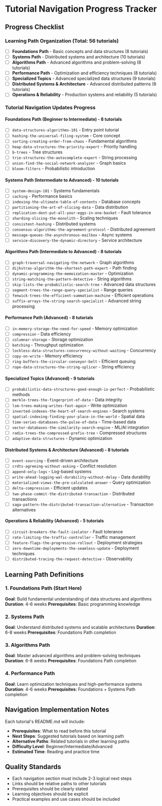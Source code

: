 # Tutorial Navigation Progress Tracker

## Progress Checklist

### Learning Path Organization (Total: 56 tutorials)
- [ ] **Foundations Path** - Basic concepts and data structures (8 tutorials)
- [ ] **Systems Path** - Distributed systems and architecture (10 tutorials)
- [ ] **Algorithms Path** - Advanced algorithms and problem-solving (8 tutorials)
- [ ] **Performance Path** - Optimization and efficiency techniques (8 tutorials)
- [ ] **Specialized Topics** - Advanced specialized data structures (9 tutorials)
- [ ] **Distributed Systems & Architecture** - Advanced distributed patterns (8 tutorials)
- [ ] **Operations & Reliability** - Production systems and reliability (5 tutorials)

### Tutorial Navigation Updates Progress

#### Foundations Path (Beginner to Intermediate) - 8 tutorials
- [ ] `data-structures-algorithms-101` - Entry point tutorial
- [ ] `hashing-the-universal-filing-system` - Core concept
- [ ] `sorting-creating-order-from-chaos` - Fundamental algorithms
- [ ] `heap-data-structures-the-priority-expert` - Priority handling
- [ ] `b-trees` - Tree structures
- [ ] `trie-structures-the-autocomplete-expert` - String processing
- [ ] `union-find-the-social-network-analyzer` - Graph basics
- [ ] `bloom-filters` - Probabilistic introduction

#### Systems Path (Intermediate to Advanced) - 10 tutorials
- [ ] `system-design-101` - Systems fundamentals
- [ ] `caching` - Performance basics
- [ ] `indexing-the-ultimate-table-of-contents` - Database concepts
- [ ] `partitioning-the-art-of-slicing-data` - Data distribution
- [ ] `replication-dont-put-all-your-eggs-in-one-basket` - Fault tolerance
- [ ] `sharding-slicing-the-monolith` - Scaling techniques
- [ ] `consistent-hashing` - Distributed systems
- [ ] `consensus-algorithms-the-agreement-protocol` - Distributed agreement
- [ ] `message-queues-the-asynchronous-mailbox` - Async systems
- [ ] `service-discovery-the-dynamic-directory` - Service architecture

#### Algorithms Path (Intermediate to Advanced) - 8 tutorials
- [ ] `graph-traversal-navigating-the-network` - Graph algorithms
- [ ] `dijkstras-algorithm-the-shortest-path-expert` - Path finding
- [ ] `dynamic-programming-the-memoization-master` - Optimization
- [ ] `string-matching-the-pattern-detective` - String algorithms
- [ ] `skip-lists-the-probabilistic-search-tree` - Advanced data structures
- [ ] `segment-trees-the-range-query-specialist` - Range queries
- [ ] `fenwick-trees-the-efficient-summation-machine` - Efficient operations
- [ ] `suffix-arrays-the-string-search-specialist` - Advanced string processing

#### Performance Path (Advanced) - 8 tutorials
- [ ] `in-memory-storage-the-need-for-speed` - Memory optimization
- [ ] `compression` - Data efficiency
- [ ] `columnar-storage` - Storage optimization
- [ ] `batching` - Throughput optimization
- [ ] `lockless-data-structures-concurrency-without-waiting` - Concurrency
- [ ] `copy-on-write` - Memory efficiency
- [ ] `ring-buffers-the-circular-conveyor-belt` - Efficient queuing
- [ ] `rope-data-structures-the-string-splicer` - String efficiency

#### Specialized Topics (Advanced) - 9 tutorials
- [ ] `probabilistic-data-structures-good-enough-is-perfect` - Probabilistic methods
- [ ] `merkle-trees-the-fingerprint-of-data` - Data integrity
- [ ] `lsm-trees-making-writes-fast-again` - Write optimization
- [ ] `inverted-indexes-the-heart-of-search-engines` - Search systems
- [ ] `spatial-indexing-finding-your-place-in-the-world` - Spatial data
- [ ] `time-series-databases-the-pulse-of-data` - Time-based data
- [ ] `vector-databases-the-similarity-search-engine` - ML/AI integration
- [ ] `radix-trees-the-compressed-prefix-tree` - Compressed structures
- [ ] `adaptive-data-structures` - Dynamic optimization

#### Distributed Systems & Architecture (Advanced) - 8 tutorials
- [ ] `event-sourcing` - Event-driven architecture
- [ ] `crdts-agreeing-without-asking` - Conflict resolution
- [ ] `append-only-logs` - Log-based systems
- [ ] `write-ahead-logging-wal-durability-without-delay` - Data durability
- [ ] `materialized-views-the-pre-calculated-answer` - Query optimization
- [ ] `delta-compression` - Efficient updates
- [ ] `two-phase-commit-the-distributed-transaction` - Distributed transactions
- [ ] `saga-pattern-the-distributed-transaction-alternative` - Transaction alternatives

#### Operations & Reliability (Advanced) - 5 tutorials
- [ ] `circuit-breakers-the-fault-isolator` - Fault tolerance
- [ ] `rate-limiting-the-traffic-controller` - Traffic management
- [ ] `feature-flags-the-progressive-rollout` - Deployment strategies
- [ ] `zero-downtime-deployments-the-seamless-update` - Deployment techniques
- [ ] `distributed-tracing-the-request-detective` - Observability

## Learning Path Definitions

### 1. Foundations Path (Start Here)
**Goal**: Build fundamental understanding of data structures and algorithms
**Duration**: 4-6 weeks
**Prerequisites**: Basic programming knowledge

### 2. Systems Path  
**Goal**: Understand distributed systems and scalable architectures
**Duration**: 6-8 weeks
**Prerequisites**: Foundations Path completion

### 3. Algorithms Path
**Goal**: Master advanced algorithms and problem-solving techniques
**Duration**: 6-8 weeks
**Prerequisites**: Foundations Path completion

### 4. Performance Path
**Goal**: Learn optimization techniques and high-performance systems
**Duration**: 4-6 weeks
**Prerequisites**: Foundations + Systems Path completion

## Navigation Implementation Notes

Each tutorial's README.md will include:
- **Prerequisites**: What to read before this tutorial
- **Next Steps**: Suggested tutorials based on learning path
- **Alternative Paths**: Related tutorials in other learning paths
- **Difficulty Level**: Beginner/Intermediate/Advanced
- **Estimated Time**: Reading and practice time

## Quality Standards

- Each navigation section must include 2-3 logical next steps
- Links should be relative paths to other tutorials
- Prerequisites should be clearly stated
- Learning objectives should be explicit
- Practical examples and use cases should be included